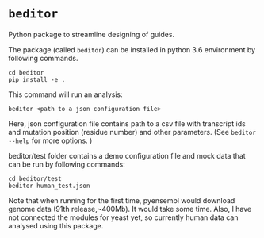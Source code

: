 # `beditor`

Python package to streamline designing of guides. 

The package (called `beditor`) can be installed in python 3.6 environment by following commands.

```
cd beditor
pip install -e .
```

This command will run an analysis:

```
beditor <path to a json configuration file>
```

Here, json configuration file contains path to a csv file with transcript ids and mutation position (residue number) and other parameters. (See `beditor --help` for more options. )

beditor/test folder contains a demo configuration file and mock data that can be run by following commands:

```
cd beditor/test
beditor human_test.json
```

Note that when running for the first time, pyensembl would download genome data (91th release,~400Mb). It would take some time.
Also, I have not connected the modules for yeast yet, so currently human data can analysed using this package.